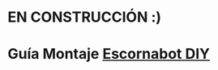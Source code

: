 # EN CONSTRUCCIÓN :)
# Guía Montaje [Escornabot DIY](https://github.com/pablorubma/escornabot-DIY/blob/master/README.md)
